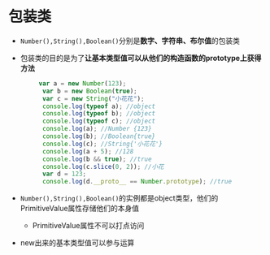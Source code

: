 # 包装类

* `Number(),String(),Boolean()`分别是**数字、字符串、布尔值**的包装类

* 包装类的目的是为了**让基本类型值可以从他们的构造函数的prototype上获得方法**

  ```javascript
       var a = new Number(123);
        var b = new Boolean(true);
        var c = new String("小花花");
        console.log(typeof a); //object
        console.log(typeof b); //object
        console.log(typeof c); //object
        console.log(a); //Number {123}
        console.log(b); //Boolean{true}
        console.log(c); //String{'小花花'}
        console.log(a + 5); //128
        console.log(b && true); //true
        console.log(c.slice(0, 2)); //小花
        var d = 123;
        console.log(d.__proto__ == Number.prototype); //true
  ```

* `Number(),String(),Boolean()`的实例都是object类型，他们的PrimitiveValue属性存储他们的本身值
  * PrimitiveValue属性不可以打点访问
* new出来的基本类型值可以参与运算



